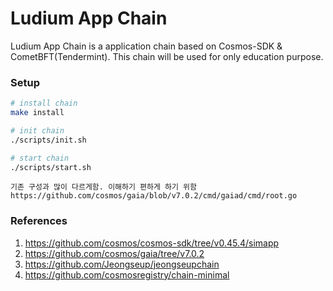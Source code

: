 # Ludium App Chain

Ludium App Chain is a application chain based on Cosmos-SDK & CometBFT(Tendermint). This chain will be used for only education purpose.

### Setup

```bash
# install chain
make install

# init chain
./scripts/init.sh

# start chain
./scripts/start.sh
```

```
기존 구성과 많이 다르게함. 이해하기 편하게 하기 위함
https://github.com/cosmos/gaia/blob/v7.0.2/cmd/gaiad/cmd/root.go
```

### References

1. https://github.com/cosmos/cosmos-sdk/tree/v0.45.4/simapp
2. https://github.com/cosmos/gaia/tree/v7.0.2
3. https://github.com/Jeongseup/jeongseupchain
4. https://github.com/cosmosregistry/chain-minimal
